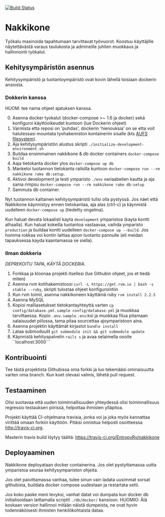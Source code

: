 [![Build Status](https://travis-ci.org/EntropyRy/nakkikone.svg)](https://travis-ci.org/EntropyRy/nakkikone)

# Nakkikone

Työkalu masinoida tapahtumaan tarvittavat työvuorot. Koostuu käyttäjille näytettävästä varaus taulukosta ja admineille juhlien muokkaus ja hallinnointi työkalut.

## Kehitysympäristön asennus

Kehitysympäristö ja tuotantoympäristö ovat kovin lähellä toisiaan dockerin ansiosta.

### Dokkerin kanssa

HUOM: tee nama ohjeet ajatuksen kanssa.

0. Asenna docker tyokalut (docker-compose >~ 1.6 ja docker) sekä konfiguroi käyttöoikeudet kuntoon (lue Dockerin ohjeet)
1. Varmista etta reposi on 'puhdas', dockerin 'hienouksia' on se etta voit halutessasi mountata tyohakemiston kontaineriin sisalle (kts [AUFS filesystem](https://docs.docker.com/engine/userguide/storagedriver/aufs-driver/)).
2. Aja kehitysympäristön alustus skripti ```./initialize-development-environment.sh```
3. Buildaa ensimmainen nakkikone & db docker containers ```docker-compose build```
4. Aaja tietokanta docker ylos ```docker-compose up db```
5. Mankeloi tuotannon tietokanta railsilla kuntoon ```docker-compose run --rm nakkikone rake db:setup```.
6. Aktivoi development ja testi ymparisto ```./env``` variaabelien kautta ja aja sama rimpsu ```docker-compose run --rm nakkikone rake db:setup```
7. Sammuta db container.

Nyt tuotannon kaltainen kehitysympäristö tulisi olla pystyssä. Jos näet että Nakkikone käynnistyy ennen tietokantaa, aja alas (ctrl-c) ja käynnistä uudelleen ```docker-compose up``` (tiedetty ongelma).

Kun haluat devata lokaalisti kayta `development` ymparistoa (kayta kontti alhaalla). Kun
haluat kokeilla tuotantoa vastaavaa, vaihda ymparisto `production` ja buildaa kontti uudelleen ```docker-compose up --build```. Jos homma rokkaa voi kontin laittaa ajoon tuotanto pannulle (eli meidan tapauksessa kayda kaantamassa se siella).

### Ilman dokkeria

*DEPREKOITU TAPA, KÄYTÄ DOCKERIA.*

1. Forkkaa ja kloonaa projekti itsellesi (lue Githubin ohjeet, jos et tiedä
   miten)
2. Asenna rvm kotihakemistoosi ```curl -L https://get.rvm.io | bash -s stable --ruby```, 
   skripti tulostaa ohjeet konfigurointiin
3. Kun rvm toimii, asenna nakkikoneen käyttämä ruby ```rvm install 2.2.5```
4. Asenna MySQL
5. Kopioi malliasetukset tietokantayhteyttä varten ```cp config/database.yml.sample config/database.yml``` ja muokkaa tarvittaessa. Kopio `.env.sample` `.env`:ksi ja muokkaa filua pitamaan salaisuudet piilossa, tama pitaa sourcettaa ajoymparistoon aina.
6. Asenna projektin käyttämät kirjastot ```bundle install```
7. Lataa submoduulit ```git submodule init && git submodule update```
8. Käynnistä kehityspalvelin ```rails s``` ja avaa selaimella osoite ``localhost:3000```

## Kontribuointi

Tee tästä projektista Githubissa oma forkki ja luo tekemääsi ominaisuutta varten oma branch. Kun koet olevasi valmis, lähetä pull request.

## Testaaminen

Olisi suotavaa että uuden toiminnallisuuden yhteydessä olisi toiminnallisuus regressio testauksen piirissä, helpottaa ihmisten ylläpitoa.

Projekti käyttää CI-ohjelmana travisia, jonka voi ja joka myös kannattaa virittää omaan forkiin käyttöön. Pitäisi onnistua helposti osoitteessa http://travis-ci.org.

Masterin travis build löytyy täältä: https://travis-ci.org/EntropyRy/nakkikone

## Deployaaminen

Nakkikone deployataan docker containerina. Jos olet pystyttamassa uutta ymparistoa seuraa kehitysympariston ohjeita.

Jos olet paivittamassa vanhaa, tulee sinun vain ladata uusimmat sorsat githubista, buildata docker compose uudestaan
ja restartata setti.

Jos koko paske meni levyksi, vanhat datat voi dumpata kun docker db initialisoidaan laittamalla scriptit ```./db/docker/``` kansioon. HUOMIO: Älä koskaan version hallinnoi mitään näistä dumpeista, ne ovat hyvin todennäköisesti ihmisten henkilökohtaista dataa.
